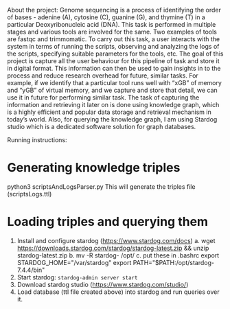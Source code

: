 About the project:
Genome sequencing is a process of identifying the order of bases - adenine (A), cytosine (C), guanine (G), and thymine (T) in a particular Deoxyribonucleic acid (DNA). This task is performed in multiple stages and various tools are involved for the same. Two examples of tools are fastqc and trimmomatic. To carry out this task, a user interacts with the system in terms of running the scripts, observing and analyzing the logs of the scripts, specifying suitable parameters for the tools, etc. The goal of this project is capture all the user behaviour for this pipeline of task and store it in digital format. This information can then be used to gain insights in to the process and reduce research overhead for future, similar tasks. For example, if we identify that a particular tool runs well with “xGB” of memory and “yGB” of virtual memory, and we capture and store that detail, we can use it in future for performing similar task. The task of capturing the information and retrieving it later on is done using knowledge graph, which is a highly efficient and popular data storage and retrieval mechanism in today’s world. Also, for querying the knowledge graph, I am using Stardog studio which is a dedicated software solution for graph databases.

Running instructions:
    
# Generating knowledge triples

python3 scriptsAndLogsParser.py
    This will generate the triples file (scriptsLogs.ttl)

# Loading triples and querying them

1. Install and configure stardog (https://www.stardog.com/docs)
    a. wget https://downloads.stardog.com/stardog/stardog-latest.zip && unzip stardog-latest.zip
    b. mv -R stardog-<version> /opt/
    c. put these in .bashrc
        export STARDOG_HOME="/var/stardog" 
        export PATH="$PATH:/opt/stardog-7.4.4/bin"
2. Start stardog: `stardog-admin server start`
3. Download stardog studio (https://www.stardog.com/studio/)
4. Load database (ttl file created above) into stardog and run queries over it. 

